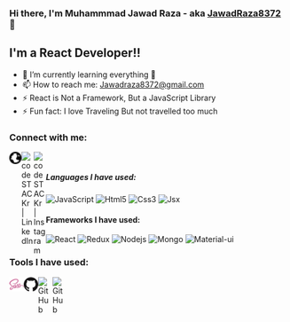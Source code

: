 ### Hi there, I'm Muhammmad Jawad Raza - aka [JawadRaza8372][website] 👋

## I'm a React Developer!!

- 🌱 I’m currently learning everything 🤣
- 📫 How to reach me: Jawadraza8372@gmail.com
- ⚡ React is Not a Framework, But a JavaScript Library
- ⚡ Fun fact: I love Traveling But not travelled too much

### Connect with me:

[<img align="left" alt="codeSTACKr.com" width="22px" src="https://raw.githubusercontent.com/iconic/open-iconic/master/svg/globe.svg" />][website]
[<img align="left" alt="codeSTACKr | LinkedIn" width="22px" src="https://cdn.jsdelivr.net/npm/simple-icons@v3/icons/linkedin.svg" />][linkedin]
[<img align="left" alt="codeSTACKr | Instagram" width="22px" src="https://cdn.jsdelivr.net/npm/simple-icons@v3/icons/instagram.svg" />][instagram]

<br />

##### Languages I have used:

![JavaScript](https://img.shields.io/badge/-Javascript-000000?style=flat&logo=JavaScript)
![Html5](https://img.shields.io/badge/-Html5-000000?style=flat&logo=html5)
![Css3](https://img.shields.io/badge/-Css3-000000?style=flat&logo=css3)
![Jsx](https://img.shields.io/badge/-Jsx-000000?style=flat&logo=React)

#### Frameworks I have used:

![React](https://img.shields.io/badge/-React-000000?style=flat&logo=React)
![Redux](https://img.shields.io/badge/-Redux-000000?style=flat&logo=redux)
![Nodejs](https://img.shields.io/badge/-node.js-000000?style=flat&logo=node.js)
![Mongo](https://img.shields.io/badge/-mongo-000000?style=flat&logo=mongodb)
![Material-ui](https://img.shields.io/badge/-materialUi-000000?style=flat&logo=material-ui)

### Tools I have used:

[<img align="left" alt="Sass" width="26px" src="https://raw.githubusercontent.com/github/explore/80688e429a7d4ef2fca1e82350fe8e3517d3494d/topics/sass/sass.png" />][sasss]
[<img align="left" alt="GitHub" width="26px" src="https://raw.githubusercontent.com/github/explore/78df643247d429f6cc873026c0622819ad797942/topics/github/github.png" />][gitt]
[<img align="left" alt="GitHub" width="26px" src="https://code.visualstudio.com/assets/images/code-stable.png" />][vscode]
[<img align="left" alt="GitHub" width="26px" src="https://www.vectorlogo.zone/logos/getpostman/getpostman-icon.svg" />][postman]

[vscode]: https://code.visualstudio.com/brand
[gitt]: https://github.com
[postman]: https://www.postman.com
[sasss]: https://sass-lang.com
[website]: https://jawadraza-c270f.web.app
[instagram]: https://www.instagram.com/muhammad_jawadraza_dev/
[linkedin]: https://www.linkedin.com/in/muhammad-jawad-raza-119a23203/
